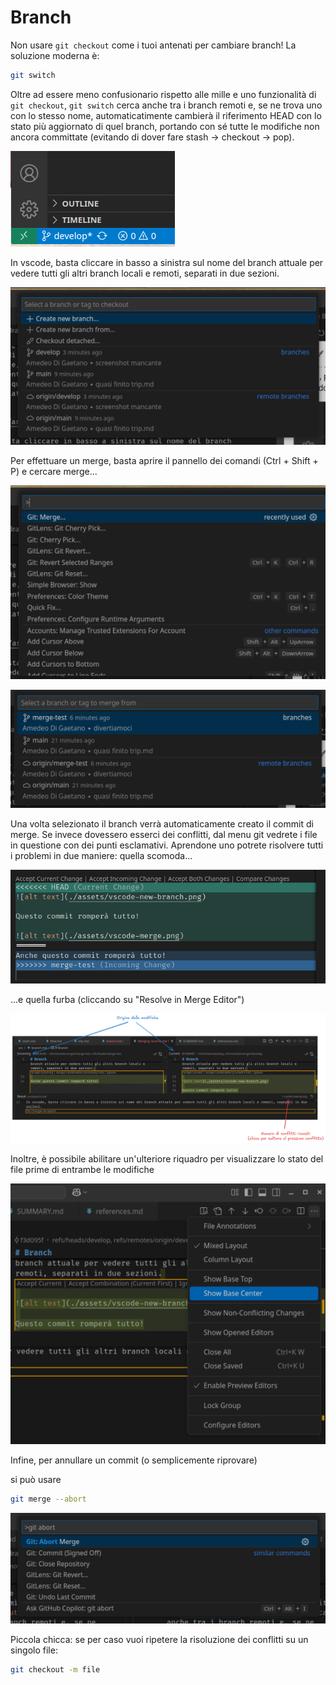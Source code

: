 # Branch

Non usare `git checkout` come i tuoi antenati per cambiare branch! La soluzione moderna è:
```bash
git switch
```

Oltre ad essere meno confusionario rispetto alle mille e uno funzionalità di `git checkout`, `git switch` cerca anche tra i branch remoti e, se ne trova uno con lo stesso nome, automaticatimente cambierà il riferimento HEAD con lo stato più aggiornato di quel branch, portando con sé tutte le modifiche non ancora committate (evitando di dover fare stash -> checkout -> pop).

![alt text](./assets/vscode-branch.png)

In vscode, basta cliccare in basso a sinistra sul nome del branch attuale per vedere tutti gli altri branch locali e remoti, separati in due sezioni.

![alt text](./assets/vscode-new-branch.png)

Per effettuare un merge, basta aprire il pannello dei comandi (Ctrl + Shift + P) e cercare merge...

![alt text](./assets/vscode-merge.png)

![alt text](./assets/vscode-merge-2.png)

Una volta selezionato il branch verrà automaticamente creato il commit di merge. Se invece dovessero esserci dei conflitti, dal menu git vedrete i file in questione con dei punti esclamativi. Aprendone uno potrete risolvere tutti i problemi in due maniere: quella scomoda...

![alt text](./assets/vscode-conflict.png)

...e quella furba (cliccando su "Resolve in Merge Editor")

![alt text](./assets/vscode-conflict-1.png)

Inoltre, è possibile abilitare un'ulteriore riquadro per visualizzare lo stato del file prime di entrambe le modifiche

![alt text](./assets/vscode-conflict-base.png)

Infine, per annullare un commit (o semplicemente riprovare)

si può usare

```bash
git merge --abort
```

![alt](./assets/vscode-merge-abort.png)

Piccola chicca: se per caso vuoi ripetere la risoluzione dei conflitti su un singolo file:

```bash
git checkout -m file
```